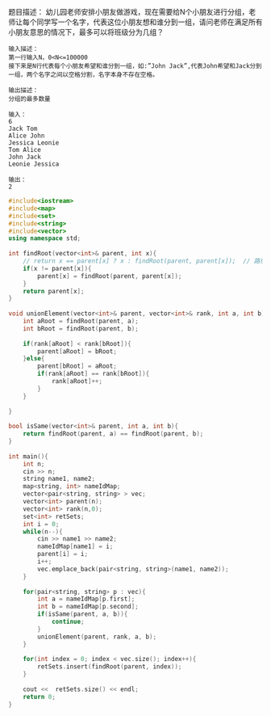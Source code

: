 题目描述：
    幼儿园老师安排小朋友做游戏，现在需要给N个小朋友进行分组，老师让每个同学写一个名字，代表这位小朋友想和谁分到一组，请问老师在满足所有小朋友意思的情况下，最多可以将班级分为几组？

    输入描述：
    第一行输入N，0<N<=100000
    接下来是N行代表每个小朋友希望和谁分到一组，如:”John Jack”,代表John希望和Jack分到一组，两个名字之间以空格分割，名字本身不存在空格。
     
    输出描述：
    分组的最多数量
     
    输入：
    6
    Jack Tom
    Alice John
    Jessica Leonie
    Tom Alice
    John Jack
    Leonie Jessica
     
    输出：
    2
```cpp
#include<iostream>
#include<map>
#include<set>
#include<string>
#include<vector>
using namespace std;
 
int findRoot(vector<int>& parent, int x){
    // return x == parent[x] ? x : findRoot(parent, parent[x]);  // 路径折叠后如下
    if(x != parent[x]){
        parent[x] = findRoot(parent, parent[x]);
    }
    return parent[x];
}
 
void unionElement(vector<int>& parent, vector<int>& rank, int a, int b){
    int aRoot = findRoot(parent, a);
    int bRoot = findRoot(parent, b);
 
    if(rank[aRoot] < rank[bRoot]){
        parent[aRoot] = bRoot;
    }else{
        parent[bRoot] = aRoot;
        if(rank[aRoot] == rank[bRoot]){
            rank[aRoot]++;
        }
    }
 
}
 
bool isSame(vector<int>& parent, int a, int b){
    return findRoot(parent, a) == findRoot(parent, b);
}
 
int main(){
    int n;
    cin >> n;
    string name1, name2;
    map<string, int> nameIdMap;
    vector<pair<string, string> > vec;
    vector<int> parent(n);
    vector<int> rank(n,0);
    set<int> retSets;
    int i = 0;
    while(n--){
        cin >> name1 >> name2;
        nameIdMap[name1] = i;
        parent[i] = i;
        i++;
        vec.emplace_back(pair<string, string>(name1, name2));
    }
 
    for(pair<string, string> p : vec){
        int a = nameIdMap[p.first];
        int b = nameIdMap[p.second];
        if(isSame(parent, a, b)){
            continue;
        }
        unionElement(parent, rank, a, b);
    }
 
    for(int index = 0; index < vec.size(); index++){
        retSets.insert(findRoot(parent, index));
    }
 
    cout <<  retSets.size() << endl;
    return 0;
}
```

